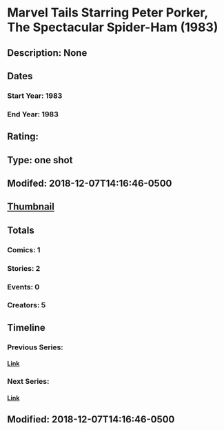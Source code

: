 # Marvel Tails Starring Peter Porker, The Spectacular Spider-Ham (1983)
## Description: None
## Dates
### Start Year: 1983
### End Year: 1983
## Rating: 
## Type: one shot
## Modifed: 2018-12-07T14:16:46-0500
## [Thumbnail](http://i.annihil.us/u/prod/marvel/i/mg/b/40/image_not_available.jpg)
## Totals
### Comics: 1
### Stories: 2
### Events: 0
### Creators: 5
## Timeline
### Previous Series: 
#### [Link]()
### Next Series: 
#### [Link]()
## Modified: 2018-12-07T14:16:46-0500